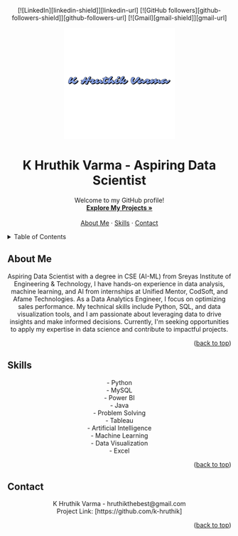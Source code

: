 <!-- Improved compatibility of back to top link: See: https://github.com/othneildrew/Best-README-Template/pull/73 -->
<a id="readme-top"></a>

<!-- PROJECT SHIELDS -->
<p align="center">
  [![LinkedIn][linkedin-shield]][linkedin-url]
  [![GitHub followers][github-followers-shield]][github-followers-url]
  [![Gmail][gmail-shield]][gmail-url]
</p>

<!-- PROJECT LOGO -->
<div align="center">
  <a href="https://github.com/k-hruthik/my-repositary/blob/main/Untitled%20(1).png">
    <img src="https://github.com/k-hruthik/my-repositary/blob/main/Untitled%20(1).png" alt="Logo" width="250" height="250">
  </a>

<h1>K Hruthik Varma - Aspiring Data Scientist</h1>

  <p>
    Welcome to my GitHub profile!
    <br />
    <a href="https://github.com/k-hruthik"><strong>Explore My Projects »</strong></a>
    <br />
    <br />
    <a href="#about-me">About Me</a>
    ·
    <a href="#skills">Skills</a>
    ·
    <a href="#contact">Contact</a>
  </p>
</div>

<!-- TABLE OF CONTENTS -->
<details>
  <summary>Table of Contents</summary>
  <ol>
    <li><a href="#about-me">About Me</a></li>
    <li><a href="#skills">Skills</a></li>
    <li><a href="#contact">Contact</a></li>
  </ol>
</details>

<!-- ABOUT ME -->
## About Me

<p align="center">
Aspiring Data Scientist with a degree in CSE (AI-ML) from Sreyas Institute of Engineering & Technology, I have hands-on experience in data analysis, machine learning, and AI from internships at Unified Mentor, CodSoft, and Afame Technologies. As a Data Analytics Engineer, I focus on optimizing sales performance. My technical skills include Python, SQL, and data visualization tools, and I am passionate about leveraging data to drive insights and make informed decisions. Currently, I'm seeking opportunities to apply my expertise in data science and contribute to impactful projects.
</p>

<p align="right">(<a href="#readme-top">back to top</a>)</p>

<!-- SKILLS -->
## Skills

<p align="center">
- Python<br>
- MySQL<br>
- Power BI<br>
- Java<br>
- Problem Solving<br>
- Tableau<br>
- Artificial Intelligence<br>
- Machine Learning<br>
- Data Visualization<br>
- Excel
</p>

<p align="right">(<a href="#readme-top">back to top</a>)</p>

<!-- CONTACT -->
## Contact

<p align="center">
K Hruthik Varma - hruthikthebest@gmail.com
<br>
Project Link: [https://github.com/k-hruthik]
</p>

<p align="right">(<a href="#readme-top">back to top</a>)</p>

<!-- MARKDOWN LINKS & IMAGES -->
[linkedin-shield]: https://img.shields.io/badge/-LinkedIn-black.svg?style=for-the-badge&logo=linkedin&colorB=555
[linkedin-url]: https://linkedin.com/in/hruthik-varma
[github-followers-shield]: https://img.shields.io/github/followers/k-hruthik?style=for-the-badge
[github-followers-url]: https://github.com/k-hruthik?tab=followers
[gmail-shield]: https://img.shields.io/badge/Gmail-red?style=for-the-badge&logo=gmail&logoColor=white
[gmail-url]: mailto:hruthikthebest@gmail.com
